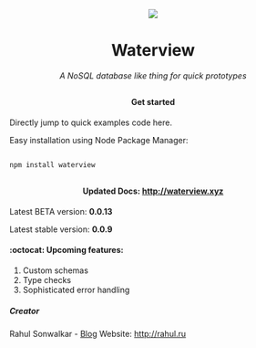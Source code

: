 <p align="center">


<img src="https://i.imgur.com/8pwaQMQ.jpg"/>

</p>

<h1 align="center"> Waterview </h3>
<p align="center">
  <i> A NoSQL database like thing for quick prototypes </i>
</p>

## <h4 align="center"> Get started </h4>

Directly jump to quick examples code here.

Easy installation using Node Package Manager:
```js

npm install waterview

```
## <h4 align="center"> Updated Docs: http://waterview.xyz </h4>


Latest BETA version: **0.0.13**

Latest stable version: **0.0.9**


#### :octocat: Upcoming features:

1. Custom schemas
2. Type checks
3. Sophisticated error handling

##### Creator
Rahul Sonwalkar - [Blog](http://rahul.ru/blog)
Website: http://rahul.ru
